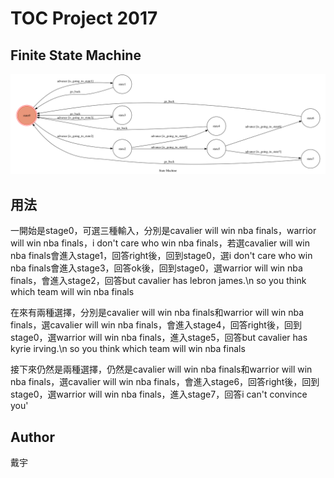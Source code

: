 # TOC Project 2017


## Finite State Machine
![fsm](./img/show-fsm.png)

## 用法
一開始是stage0，可選三種輸入，分別是cavalier will win nba finals，warrior will win nba finals，i don't care who win nba finals，若選cavalier will win nba finals會進入stage1，回答right後，回到stage0，選i don't care who win nba finals會進入stage3，回答ok後，回到stage0，選warrior will win nba finals，會進入stage2，回答but cavalier has lebron james.\n so you think which team will win nba finals

在來有兩種選擇，分別是cavalier will win nba finals和warrior will win nba finals，選cavalier will win nba finals，會進入stage4，回答right後，回到stage0，選warrior will win nba finals，進入stage5，回答but cavalier has kyrie irving.\n so you think which team will win nba finals

接下來仍然是兩種選擇，仍然是cavalier will win nba finals和warrior will win nba finals，選cavalier will win nba finals，會進入stage6，回答right後，回到stage0，選warrior will win nba finals，進入stage7，回答i can't convince you'

## Author
戴宇
